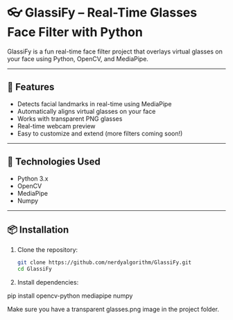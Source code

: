 # 👓 GlassiFy – Real-Time Glasses Face Filter with Python

GlassiFy is a fun real-time face filter project that overlays virtual glasses on your face using Python, OpenCV, and MediaPipe.



---

## 🚀 Features

- Detects facial landmarks in real-time using MediaPipe
- Automatically aligns virtual glasses on your face
- Works with transparent PNG glasses
- Real-time webcam preview
- Easy to customize and extend (more filters coming soon!)

---

## 🧰 Technologies Used

- Python 3.x
- OpenCV
- MediaPipe
- Numpy

---

## 📦 Installation

1. Clone the repository:
   ```bash
   git clone https://github.com/nerdyalgorithm/GlassiFy.git
   cd GlassiFy
2. Install dependencies:

pip install opencv-python mediapipe numpy

Make sure you have a transparent glasses.png image in the project folder.
